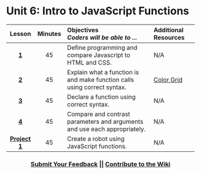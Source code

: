 # Unit 6: Intro to JavaScript Functions





|Lesson|Minutes|Objectives <br> *Coders will be able to ...*|Additional Resources|
|:-------:|:-------:|:-------|:-------|
|[**1**](https://drive.google.com/open?id=1GPPbEG_idE_HoyoCqtGkQB0g6gsYJVV_GwtAt6dqY3w)|45| Define programming and compare Javascript to HTML and CSS. |N/A|
|[**2**](https://docs.google.com/presentation/d/1eyCvDgrWtgO0FBlRMS-3kUsPNKuewaY-Okoo4T4-8FE/edit#slide=id.g1d0118cf2a_0_406)|45| Explain what a function is and make function calls using correct syntax.|[Color Grid](https://popcode.org/?snapshot=cd76e4eb-6fee-4f70-8ef3-ff390669bc2a)|
|[**3**](https://drive.google.com/open?id=1jcB_JrMFJ-UOM3iEalcXwv0ulyUb24AJ6KqXyq334TY)|45| Declare a function using correct syntax. |N/A|
|[**4**](https://docs.google.com/presentation/d/1hMe-GCFU03czfLeB9W1vu5OGuOr-j4MVrND652sAYwk/edit#slide=id.g24c0a87c90_0_251)|45| Compare and contrast parameters and arguments and use each appropriately.|N/A|
|[**Project 1**](https://docs.google.com/presentation/d/1ey8NHcQm2J8YWL3GtdtSLv7cX7T7JpF1Gje7Cy6tgu8/edit#slide=id.g227777f554_0_50)|45|Create a robot using JavaScript functions. |N/A|

<h3 align="center"><a href="https://docs.google.com/forms/d/e/1FAIpQLSfx0wkLyw_jSOhWR2yY8GTR8TV2NXYZc40us7aPHnl9bO6WAQ/viewform">Submit Your Feedback</a> || <a href="https://github.com/ScriptEdcurriculum/curriculum17-18/wiki/1.-Foundations#unit-6-introduction-to-javascript-functions">Contribute to the Wiki</a></h3> 



